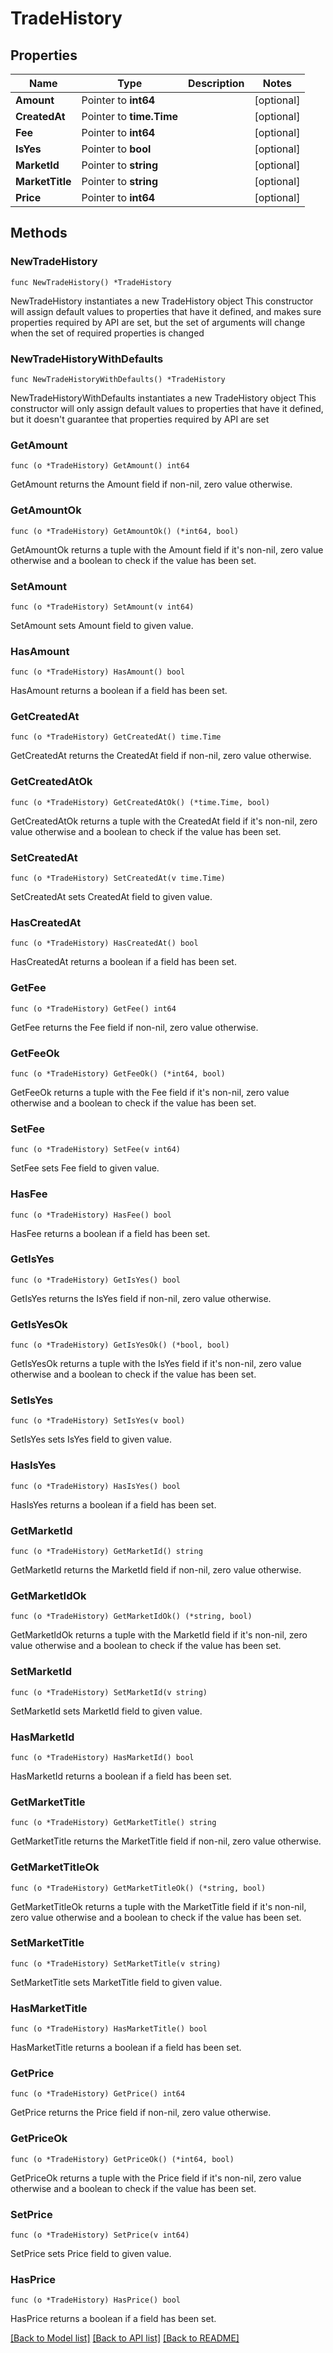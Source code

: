 # TradeHistory

## Properties

Name | Type | Description | Notes
------------ | ------------- | ------------- | -------------
**Amount** | Pointer to **int64** |  | [optional] 
**CreatedAt** | Pointer to **time.Time** |  | [optional] 
**Fee** | Pointer to **int64** |  | [optional] 
**IsYes** | Pointer to **bool** |  | [optional] 
**MarketId** | Pointer to **string** |  | [optional] 
**MarketTitle** | Pointer to **string** |  | [optional] 
**Price** | Pointer to **int64** |  | [optional] 

## Methods

### NewTradeHistory

`func NewTradeHistory() *TradeHistory`

NewTradeHistory instantiates a new TradeHistory object
This constructor will assign default values to properties that have it defined,
and makes sure properties required by API are set, but the set of arguments
will change when the set of required properties is changed

### NewTradeHistoryWithDefaults

`func NewTradeHistoryWithDefaults() *TradeHistory`

NewTradeHistoryWithDefaults instantiates a new TradeHistory object
This constructor will only assign default values to properties that have it defined,
but it doesn't guarantee that properties required by API are set

### GetAmount

`func (o *TradeHistory) GetAmount() int64`

GetAmount returns the Amount field if non-nil, zero value otherwise.

### GetAmountOk

`func (o *TradeHistory) GetAmountOk() (*int64, bool)`

GetAmountOk returns a tuple with the Amount field if it's non-nil, zero value otherwise
and a boolean to check if the value has been set.

### SetAmount

`func (o *TradeHistory) SetAmount(v int64)`

SetAmount sets Amount field to given value.

### HasAmount

`func (o *TradeHistory) HasAmount() bool`

HasAmount returns a boolean if a field has been set.

### GetCreatedAt

`func (o *TradeHistory) GetCreatedAt() time.Time`

GetCreatedAt returns the CreatedAt field if non-nil, zero value otherwise.

### GetCreatedAtOk

`func (o *TradeHistory) GetCreatedAtOk() (*time.Time, bool)`

GetCreatedAtOk returns a tuple with the CreatedAt field if it's non-nil, zero value otherwise
and a boolean to check if the value has been set.

### SetCreatedAt

`func (o *TradeHistory) SetCreatedAt(v time.Time)`

SetCreatedAt sets CreatedAt field to given value.

### HasCreatedAt

`func (o *TradeHistory) HasCreatedAt() bool`

HasCreatedAt returns a boolean if a field has been set.

### GetFee

`func (o *TradeHistory) GetFee() int64`

GetFee returns the Fee field if non-nil, zero value otherwise.

### GetFeeOk

`func (o *TradeHistory) GetFeeOk() (*int64, bool)`

GetFeeOk returns a tuple with the Fee field if it's non-nil, zero value otherwise
and a boolean to check if the value has been set.

### SetFee

`func (o *TradeHistory) SetFee(v int64)`

SetFee sets Fee field to given value.

### HasFee

`func (o *TradeHistory) HasFee() bool`

HasFee returns a boolean if a field has been set.

### GetIsYes

`func (o *TradeHistory) GetIsYes() bool`

GetIsYes returns the IsYes field if non-nil, zero value otherwise.

### GetIsYesOk

`func (o *TradeHistory) GetIsYesOk() (*bool, bool)`

GetIsYesOk returns a tuple with the IsYes field if it's non-nil, zero value otherwise
and a boolean to check if the value has been set.

### SetIsYes

`func (o *TradeHistory) SetIsYes(v bool)`

SetIsYes sets IsYes field to given value.

### HasIsYes

`func (o *TradeHistory) HasIsYes() bool`

HasIsYes returns a boolean if a field has been set.

### GetMarketId

`func (o *TradeHistory) GetMarketId() string`

GetMarketId returns the MarketId field if non-nil, zero value otherwise.

### GetMarketIdOk

`func (o *TradeHistory) GetMarketIdOk() (*string, bool)`

GetMarketIdOk returns a tuple with the MarketId field if it's non-nil, zero value otherwise
and a boolean to check if the value has been set.

### SetMarketId

`func (o *TradeHistory) SetMarketId(v string)`

SetMarketId sets MarketId field to given value.

### HasMarketId

`func (o *TradeHistory) HasMarketId() bool`

HasMarketId returns a boolean if a field has been set.

### GetMarketTitle

`func (o *TradeHistory) GetMarketTitle() string`

GetMarketTitle returns the MarketTitle field if non-nil, zero value otherwise.

### GetMarketTitleOk

`func (o *TradeHistory) GetMarketTitleOk() (*string, bool)`

GetMarketTitleOk returns a tuple with the MarketTitle field if it's non-nil, zero value otherwise
and a boolean to check if the value has been set.

### SetMarketTitle

`func (o *TradeHistory) SetMarketTitle(v string)`

SetMarketTitle sets MarketTitle field to given value.

### HasMarketTitle

`func (o *TradeHistory) HasMarketTitle() bool`

HasMarketTitle returns a boolean if a field has been set.

### GetPrice

`func (o *TradeHistory) GetPrice() int64`

GetPrice returns the Price field if non-nil, zero value otherwise.

### GetPriceOk

`func (o *TradeHistory) GetPriceOk() (*int64, bool)`

GetPriceOk returns a tuple with the Price field if it's non-nil, zero value otherwise
and a boolean to check if the value has been set.

### SetPrice

`func (o *TradeHistory) SetPrice(v int64)`

SetPrice sets Price field to given value.

### HasPrice

`func (o *TradeHistory) HasPrice() bool`

HasPrice returns a boolean if a field has been set.


[[Back to Model list]](../README.md#documentation-for-models) [[Back to API list]](../README.md#documentation-for-api-endpoints) [[Back to README]](../README.md)


